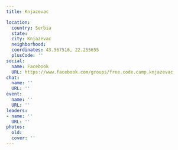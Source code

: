 ```yaml
---
title: Knjazevac

location:
  country: Serbia
  state: 
  city: Knjazevac
  neighborhood: 
  coordinates: 43.567516, 22.255655
  plusCode: ''
social:
  name: Facebook
  URL: https://www.facebook.com/groups/free.code.camp.knjazevac
chat:
  name: ''
  URL: ''
event:
  name: ''
  URL: ''
leaders:
- name: ''
  URL: ''
photos:
  old: 
  cover: ''
---
```

